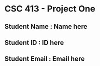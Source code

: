 # CSC 413 - Project One

## Student Name  : Name here

## Student ID    : ID here

## Student Email : Email here